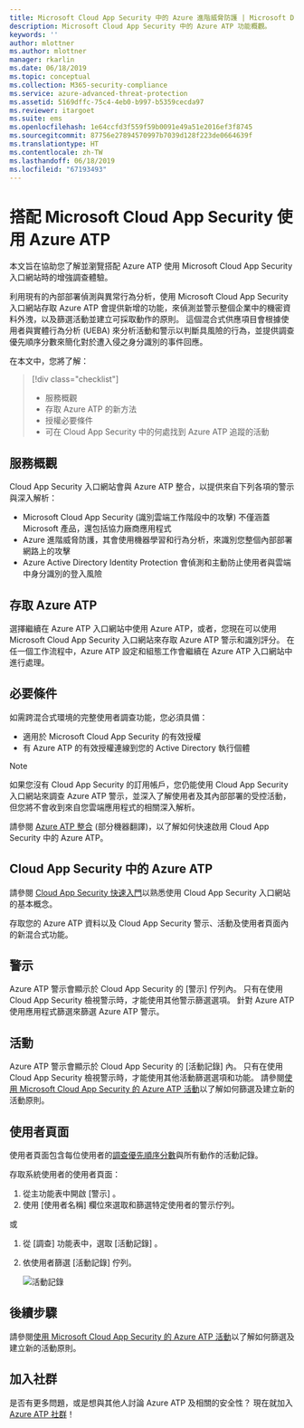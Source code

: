```yaml
---
title: Microsoft Cloud App Security 中的 Azure 進階威脅防護 | Microsoft Docs
description: Microsoft Cloud App Security 中的 Azure ATP 功能概觀。
keywords: ''
author: mlottner
ms.author: mlottner
manager: rkarlin
ms.date: 06/18/2019
ms.topic: conceptual
ms.collection: M365-security-compliance
ms.service: azure-advanced-threat-protection
ms.assetid: 5169dffc-75c4-4eb0-b997-b5359cecda97
ms.reviewer: itargoet
ms.suite: ems
ms.openlocfilehash: 1e64ccfd3f559f59b0091e49a51e2016ef3f8745
ms.sourcegitcommit: 87756e27894570997b7039d128f223de0664639f
ms.translationtype: HT
ms.contentlocale: zh-TW
ms.lasthandoff: 06/18/2019
ms.locfileid: "67193493"
---
```

# <a name="using-azure-atp-with-microsoft-cloud-app-security"></a>搭配 Microsoft Cloud App Security 使用 Azure ATP 


本文旨在協助您了解並瀏覽搭配 Azure ATP 使用 Microsoft Cloud App Security 入口網站時的增強調查體驗。 

利用現有的內部部署偵測與異常行為分析，使用 Microsoft Cloud App Security 入口網站存取 Azure ATP 會提供新增的功能，來偵測並警示整個企業中的機密資料外洩，以及篩選活動並建立可採取動作的原則。 這個混合式供應項目會根據使用者與實體行為分析 (UEBA) 來分析活動和警示以判斷具風險的行為，並提供調查優先順序分數來簡化對於遭入侵之身分識別的事件回應。 

在本文中，您將了解：

> [!div class="checklist"]
> * 服務概觀
> * 存取 Azure ATP 的新方法
> * 授權必要條件
> * 可在 Cloud App Security 中的何處找到 Azure ATP 追蹤的活動

## <a name="service-overview"></a>服務概觀

Cloud App Security 入口網站會與 Azure ATP 整合，以提供來自下列各項的警示與深入解析：
- Microsoft Cloud App Security (識別雲端工作階段中的攻擊) 不僅涵蓋 Microsoft 產品，還包括協力廠商應用程式
- Azure 進階威脅防護，其會使用機器學習和行為分析，來識別您整個內部部署網路上的攻擊
- Azure Active Directory Identity Protection 會偵測和主動防止使用者與雲端中身分識別的登入風險

## <a name="access-azure-atp"></a>存取 Azure ATP

選擇繼續在 Azure ATP 入口網站中使用 Azure ATP，或者，您現在可以使用 Microsoft Cloud App Security 入口網站來存取 Azure ATP 警示和識別評分。 在任一個工作流程中，Azure ATP 設定和組態工作會繼續在 Azure ATP 入口網站中進行處理。 

## <a name="prerequisites"></a>必要條件

如需跨混合式環境的完整使用者調查功能，您必須具備：
- 適用於 Microsoft Cloud App Security 的有效授權
- 有 Azure ATP 的有效授權連線到您的 Active Directory 執行個體
 
>[!NOTE]
>如果您沒有 Cloud App Security 的訂用帳戶，您仍能使用 Cloud App Security 入口網站來調查 Azure ATP 警示，並深入了解使用者及其內部部署的受控活動，但您將不會收到來自您雲端應用程式的相關深入解析。

請參閱 [Azure ATP 整合](https://docs.microsoft.com/cloud-app-security/aatp-integration/enable-azure-advanced-threat-protection) \(部分機器翻譯\)，以了解如何快速啟用 Cloud App Security 中的 Azure ATP。  
 
## <a name="azure-atp-in-cloud-app-security"></a>Cloud App Security 中的 Azure ATP 

請參閱 [Cloud App Security 快速入門](https://docs.microsoft.com/cloud-app-security/getting-started-with-cloud-app-security)以熟悉使用 Cloud App Security 入口網站的基本概念。 

存取您的 Azure ATP 資料以及 Cloud App Security 警示、活動及使用者頁面內的新混合式功能。 

## <a name="alerts"></a>警示

Azure ATP 警示會顯示於 Cloud App Security 的 [警示]  佇列內。 只有在使用 Cloud App Security 檢視警示時，才能使用其他警示篩選選項。 針對 Azure ATP 使用應用程式篩選來篩選 Azure ATP 警示。 


## <a name="activities"></a>活動

Azure ATP 警示會顯示於 Cloud App Security 的 [活動記錄]  內。 只有在使用 Cloud App Security 檢視警示時，才能使用其他活動篩選選項和功能。 請參閱[使用 Microsoft Cloud App Security 的 Azure ATP 活動](https://docs.microsoft.com/azure-advanced-threat-protection/atp-activities-filtering-mcas)以了解如何篩選及建立新的活動原則。  

## <a name="user-pages"></a>使用者頁面 

使用者頁面包含每位使用者的[調查優先順序分數](https://docs.microsoft.com/cloud-app-security/tutorial-ueba)與所有動作的活動記錄。 

存取系統使用者的使用者頁面：
1. 從主功能表中開啟 [警示]  。
1. 使用 [使用者名稱]  欄位來選取和篩選特定使用者的警示佇列。

 或

1. 從 [調查]  功能表中，選取 [活動記錄]  。 
1. 依使用者篩選 [活動記錄] 佇列。 

    ![活動記錄](media/atp-mcas-activity-filter.png)

## <a name="next-steps"></a>後續步驟

請參閱[使用 Microsoft Cloud App Security 的 Azure ATP 活動](https://docs.microsoft.com/azure-advanced-threat-protection/atp-activities-filtering-mcas)以了解如何篩選及建立新的活動原則。 
  
## <a name="join-the-community"></a>加入社群

是否有更多問題，或是想與其他人討論 Azure ATP 及相關的安全性？ 現在就加入 [Azure ATP 社群](https://techcommunity.microsoft.com/t5/Azure-Advanced-Threat-Protection/bd-p/AzureAdvancedThreatProtection)！




